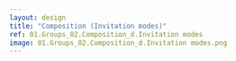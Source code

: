 ```yaml
---
layout: design
title: "Composition (Invitation modes)"
ref: 01.Groups_02.Composition_d.Invitation modes
image: 01.Groups_02.Composition_d.Invitation modes.png
---
```

